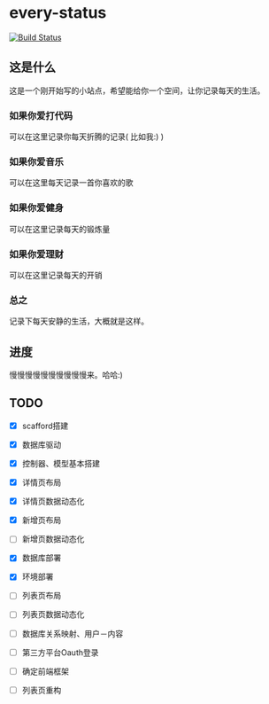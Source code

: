 every-status
============
[![Build Status](https://travis-ci.org/elrrrrrrr/every-status.svg?branch=master)](https://travis-ci.org/elrrrrrrr/every-status)

## 这是什么

这是一个刚开始写的小站点，希望能给你一个空间，让你记录每天的生活。

###  如果你爱打代码

可以在这里记录你每天折腾的记录( 比如我:) )

###  如果你爱音乐

可以在这里每天记录一首你喜欢的歌

###  如果你爱健身

可以在这里记录每天的锻炼量

###  如果你爱理财

可以在这里记录每天的开销

###  总之

记录下每天安静的生活，大概就是这样。

##  进度

慢慢慢慢慢慢慢慢慢慢来。哈哈:)

## TODO
- [x] scafford搭建
- [x] 数据库驱动
- [x] 控制器、模型基本搭建

- [x] 详情页布局
- [x] 详情页数据动态化
- [x] 新增页布局
- [ ] 新增页数据动态化

- [x] 数据库部署
- [x] 环境部署

- [ ] 列表页布局
- [ ] 列表页数据动态化

- [ ] 数据库关系映射、用户－内容
- [ ] 第三方平台Oauth登录

- [ ] 确定前端框架

- [ ] 列表页重构




